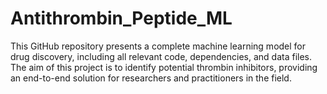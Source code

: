# Antithrombin_Peptide_ML
This GitHub repository presents a complete machine learning model for drug discovery, including all relevant code, dependencies, and data files. The aim of this project is to identify potential thrombin inhibitors, providing an end-to-end solution for researchers and practitioners in the field.
